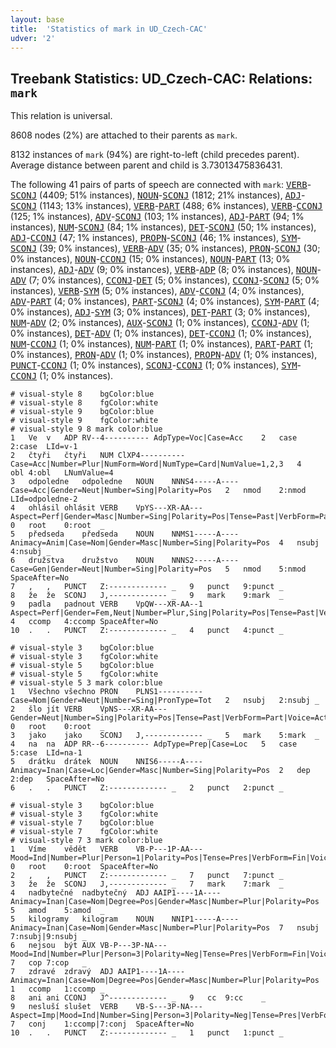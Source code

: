 ```yaml
---
layout: base
title:  'Statistics of mark in UD_Czech-CAC'
udver: '2'
---
```


## Treebank Statistics: UD_Czech-CAC: Relations: `mark`

This relation is universal.

8608 nodes (2%) are attached to their parents as `mark`.

8132 instances of `mark` (94%) are right-to-left (child precedes parent).
Average distance between parent and child is 3.73013475836431.

The following 41 pairs of parts of speech are connected with `mark`: <tt><a href="cs_cac-pos-VERB.html">VERB</a></tt>-<tt><a href="cs_cac-pos-SCONJ.html">SCONJ</a></tt> (4409; 51% instances), <tt><a href="cs_cac-pos-NOUN.html">NOUN</a></tt>-<tt><a href="cs_cac-pos-SCONJ.html">SCONJ</a></tt> (1812; 21% instances), <tt><a href="cs_cac-pos-ADJ.html">ADJ</a></tt>-<tt><a href="cs_cac-pos-SCONJ.html">SCONJ</a></tt> (1143; 13% instances), <tt><a href="cs_cac-pos-VERB.html">VERB</a></tt>-<tt><a href="cs_cac-pos-PART.html">PART</a></tt> (488; 6% instances), <tt><a href="cs_cac-pos-VERB.html">VERB</a></tt>-<tt><a href="cs_cac-pos-CCONJ.html">CCONJ</a></tt> (125; 1% instances), <tt><a href="cs_cac-pos-ADV.html">ADV</a></tt>-<tt><a href="cs_cac-pos-SCONJ.html">SCONJ</a></tt> (103; 1% instances), <tt><a href="cs_cac-pos-ADJ.html">ADJ</a></tt>-<tt><a href="cs_cac-pos-PART.html">PART</a></tt> (94; 1% instances), <tt><a href="cs_cac-pos-NUM.html">NUM</a></tt>-<tt><a href="cs_cac-pos-SCONJ.html">SCONJ</a></tt> (84; 1% instances), <tt><a href="cs_cac-pos-DET.html">DET</a></tt>-<tt><a href="cs_cac-pos-SCONJ.html">SCONJ</a></tt> (50; 1% instances), <tt><a href="cs_cac-pos-ADJ.html">ADJ</a></tt>-<tt><a href="cs_cac-pos-CCONJ.html">CCONJ</a></tt> (47; 1% instances), <tt><a href="cs_cac-pos-PROPN.html">PROPN</a></tt>-<tt><a href="cs_cac-pos-SCONJ.html">SCONJ</a></tt> (46; 1% instances), <tt><a href="cs_cac-pos-SYM.html">SYM</a></tt>-<tt><a href="cs_cac-pos-SCONJ.html">SCONJ</a></tt> (39; 0% instances), <tt><a href="cs_cac-pos-VERB.html">VERB</a></tt>-<tt><a href="cs_cac-pos-ADV.html">ADV</a></tt> (35; 0% instances), <tt><a href="cs_cac-pos-PRON.html">PRON</a></tt>-<tt><a href="cs_cac-pos-SCONJ.html">SCONJ</a></tt> (30; 0% instances), <tt><a href="cs_cac-pos-NOUN.html">NOUN</a></tt>-<tt><a href="cs_cac-pos-CCONJ.html">CCONJ</a></tt> (15; 0% instances), <tt><a href="cs_cac-pos-NOUN.html">NOUN</a></tt>-<tt><a href="cs_cac-pos-PART.html">PART</a></tt> (13; 0% instances), <tt><a href="cs_cac-pos-ADJ.html">ADJ</a></tt>-<tt><a href="cs_cac-pos-ADV.html">ADV</a></tt> (9; 0% instances), <tt><a href="cs_cac-pos-VERB.html">VERB</a></tt>-<tt><a href="cs_cac-pos-ADP.html">ADP</a></tt> (8; 0% instances), <tt><a href="cs_cac-pos-NOUN.html">NOUN</a></tt>-<tt><a href="cs_cac-pos-ADV.html">ADV</a></tt> (7; 0% instances), <tt><a href="cs_cac-pos-CCONJ.html">CCONJ</a></tt>-<tt><a href="cs_cac-pos-DET.html">DET</a></tt> (5; 0% instances), <tt><a href="cs_cac-pos-CCONJ.html">CCONJ</a></tt>-<tt><a href="cs_cac-pos-SCONJ.html">SCONJ</a></tt> (5; 0% instances), <tt><a href="cs_cac-pos-VERB.html">VERB</a></tt>-<tt><a href="cs_cac-pos-SYM.html">SYM</a></tt> (5; 0% instances), <tt><a href="cs_cac-pos-ADV.html">ADV</a></tt>-<tt><a href="cs_cac-pos-CCONJ.html">CCONJ</a></tt> (4; 0% instances), <tt><a href="cs_cac-pos-ADV.html">ADV</a></tt>-<tt><a href="cs_cac-pos-PART.html">PART</a></tt> (4; 0% instances), <tt><a href="cs_cac-pos-PART.html">PART</a></tt>-<tt><a href="cs_cac-pos-SCONJ.html">SCONJ</a></tt> (4; 0% instances), <tt><a href="cs_cac-pos-SYM.html">SYM</a></tt>-<tt><a href="cs_cac-pos-PART.html">PART</a></tt> (4; 0% instances), <tt><a href="cs_cac-pos-ADJ.html">ADJ</a></tt>-<tt><a href="cs_cac-pos-SYM.html">SYM</a></tt> (3; 0% instances), <tt><a href="cs_cac-pos-DET.html">DET</a></tt>-<tt><a href="cs_cac-pos-PART.html">PART</a></tt> (3; 0% instances), <tt><a href="cs_cac-pos-NUM.html">NUM</a></tt>-<tt><a href="cs_cac-pos-ADV.html">ADV</a></tt> (2; 0% instances), <tt><a href="cs_cac-pos-AUX.html">AUX</a></tt>-<tt><a href="cs_cac-pos-SCONJ.html">SCONJ</a></tt> (1; 0% instances), <tt><a href="cs_cac-pos-CCONJ.html">CCONJ</a></tt>-<tt><a href="cs_cac-pos-ADV.html">ADV</a></tt> (1; 0% instances), <tt><a href="cs_cac-pos-DET.html">DET</a></tt>-<tt><a href="cs_cac-pos-ADV.html">ADV</a></tt> (1; 0% instances), <tt><a href="cs_cac-pos-DET.html">DET</a></tt>-<tt><a href="cs_cac-pos-CCONJ.html">CCONJ</a></tt> (1; 0% instances), <tt><a href="cs_cac-pos-NUM.html">NUM</a></tt>-<tt><a href="cs_cac-pos-CCONJ.html">CCONJ</a></tt> (1; 0% instances), <tt><a href="cs_cac-pos-NUM.html">NUM</a></tt>-<tt><a href="cs_cac-pos-PART.html">PART</a></tt> (1; 0% instances), <tt><a href="cs_cac-pos-PART.html">PART</a></tt>-<tt><a href="cs_cac-pos-PART.html">PART</a></tt> (1; 0% instances), <tt><a href="cs_cac-pos-PRON.html">PRON</a></tt>-<tt><a href="cs_cac-pos-ADV.html">ADV</a></tt> (1; 0% instances), <tt><a href="cs_cac-pos-PROPN.html">PROPN</a></tt>-<tt><a href="cs_cac-pos-ADV.html">ADV</a></tt> (1; 0% instances), <tt><a href="cs_cac-pos-PUNCT.html">PUNCT</a></tt>-<tt><a href="cs_cac-pos-CCONJ.html">CCONJ</a></tt> (1; 0% instances), <tt><a href="cs_cac-pos-SCONJ.html">SCONJ</a></tt>-<tt><a href="cs_cac-pos-CCONJ.html">CCONJ</a></tt> (1; 0% instances), <tt><a href="cs_cac-pos-SYM.html">SYM</a></tt>-<tt><a href="cs_cac-pos-CCONJ.html">CCONJ</a></tt> (1; 0% instances).


~~~ conllu
# visual-style 8	bgColor:blue
# visual-style 8	fgColor:white
# visual-style 9	bgColor:blue
# visual-style 9	fgColor:white
# visual-style 9 8 mark	color:blue
1	Ve	v	ADP	RV--4----------	AdpType=Voc|Case=Acc	2	case	2:case	LId=v-1
2	čtyři	čtyři	NUM	ClXP4----------	Case=Acc|Number=Plur|NumForm=Word|NumType=Card|NumValue=1,2,3	4	obl	4:obl	LNumValue=4
3	odpoledne	odpoledne	NOUN	NNNS4-----A----	Case=Acc|Gender=Neut|Number=Sing|Polarity=Pos	2	nmod	2:nmod	LId=odpoledne-2
4	ohlásil	ohlásit	VERB	VpYS---XR-AA---	Aspect=Perf|Gender=Masc|Number=Sing|Polarity=Pos|Tense=Past|VerbForm=Part|Voice=Act	0	root	0:root	_
5	předseda	předseda	NOUN	NNMS1-----A----	Animacy=Anim|Case=Nom|Gender=Masc|Number=Sing|Polarity=Pos	4	nsubj	4:nsubj	_
6	družstva	družstvo	NOUN	NNNS2-----A----	Case=Gen|Gender=Neut|Number=Sing|Polarity=Pos	5	nmod	5:nmod	SpaceAfter=No
7	,	,	PUNCT	Z:-------------	_	9	punct	9:punct	_
8	že	že	SCONJ	J,-------------	_	9	mark	9:mark	_
9	padla	padnout	VERB	VpQW---XR-AA--1	Aspect=Perf|Gender=Fem,Neut|Number=Plur,Sing|Polarity=Pos|Tense=Past|VerbForm=Part|Voice=Act	4	ccomp	4:ccomp	SpaceAfter=No
10	.	.	PUNCT	Z:-------------	_	4	punct	4:punct	_

~~~


~~~ conllu
# visual-style 3	bgColor:blue
# visual-style 3	fgColor:white
# visual-style 5	bgColor:blue
# visual-style 5	fgColor:white
# visual-style 5 3 mark	color:blue
1	Všechno	všechno	PRON	PLNS1----------	Case=Nom|Gender=Neut|Number=Sing|PronType=Tot	2	nsubj	2:nsubj	_
2	šlo	jít	VERB	VpNS---XR-AA---	Gender=Neut|Number=Sing|Polarity=Pos|Tense=Past|VerbForm=Part|Voice=Act	0	root	0:root	_
3	jako	jako	SCONJ	J,-------------	_	5	mark	5:mark	_
4	na	na	ADP	RR--6----------	AdpType=Prep|Case=Loc	5	case	5:case	LId=na-1
5	drátku	drátek	NOUN	NNIS6-----A----	Animacy=Inan|Case=Loc|Gender=Masc|Number=Sing|Polarity=Pos	2	dep	2:dep	SpaceAfter=No
6	.	.	PUNCT	Z:-------------	_	2	punct	2:punct	_

~~~


~~~ conllu
# visual-style 3	bgColor:blue
# visual-style 3	fgColor:white
# visual-style 7	bgColor:blue
# visual-style 7	fgColor:white
# visual-style 7 3 mark	color:blue
1	Víme	vědět	VERB	VB-P---1P-AA---	Mood=Ind|Number=Plur|Person=1|Polarity=Pos|Tense=Pres|VerbForm=Fin|Voice=Act	0	root	0:root	SpaceAfter=No
2	,	,	PUNCT	Z:-------------	_	7	punct	7:punct	_
3	že	že	SCONJ	J,-------------	_	7	mark	7:mark	_
4	nadbytečné	nadbytečný	ADJ	AAIP1----1A----	Animacy=Inan|Case=Nom|Degree=Pos|Gender=Masc|Number=Plur|Polarity=Pos	5	amod	5:amod	_
5	kilogramy	kilogram	NOUN	NNIP1-----A----	Animacy=Inan|Case=Nom|Gender=Masc|Number=Plur|Polarity=Pos	7	nsubj	7:nsubj|9:nsubj	_
6	nejsou	být	AUX	VB-P---3P-NA---	Mood=Ind|Number=Plur|Person=3|Polarity=Neg|Tense=Pres|VerbForm=Fin|Voice=Act	7	cop	7:cop	_
7	zdravé	zdravý	ADJ	AAIP1----1A----	Animacy=Inan|Case=Nom|Degree=Pos|Gender=Masc|Number=Plur|Polarity=Pos	1	ccomp	1:ccomp	_
8	ani	ani	CCONJ	J^-------------	_	9	cc	9:cc	_
9	nesluší	slušet	VERB	VB-S---3P-NA---	Aspect=Imp|Mood=Ind|Number=Sing|Person=3|Polarity=Neg|Tense=Pres|VerbForm=Fin|Voice=Act	7	conj	1:ccomp|7:conj	SpaceAfter=No
10	.	.	PUNCT	Z:-------------	_	1	punct	1:punct	_

~~~


